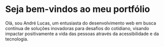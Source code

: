 # Seja bem-vindos ao meu portfólio

Olá, sou André Lucas, um entusiasta do desenvolvimento web em busca contínua de soluções inovadoras para desafios do cotidiano, visando impactar positivamente a vida das pessoas através da acessibilidade e da tecnologia.


